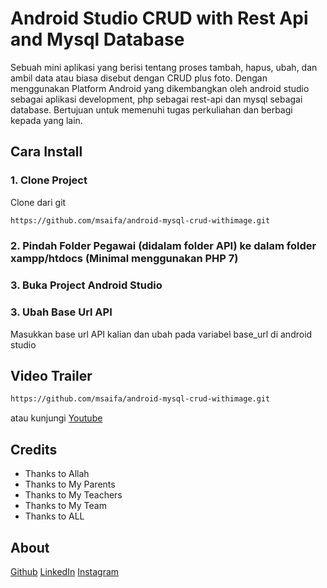 # Android Studio CRUD with Rest Api and Mysql Database
Sebuah mini aplikasi yang berisi tentang proses tambah, hapus, ubah, dan ambil data atau biasa disebut dengan CRUD plus foto. Dengan menggunakan Platform Android yang dikembangkan oleh android studio sebagai aplikasi development, php sebagai rest-api dan mysql sebagai database. Bertujuan untuk memenuhi tugas perkuliahan dan berbagi kepada yang lain. 

## Cara Install

### 1. Clone Project
Clone dari git
```bash
https://github.com/msaifa/android-mysql-crud-withimage.git
```

### 2. Pindah Folder Pegawai (didalam folder API) ke dalam folder xampp/htdocs (Minimal menggunakan PHP 7)

### 3. Buka Project Android Studio

### 3. Ubah Base Url API
Masukkan base url API kalian dan ubah pada variabel base_url di android studio

## Video Trailer
```bash
https://github.com/msaifa/android-mysql-crud-withimage.git
```
atau kunjungi [Youtube](https://www.youtube.com/watch?v=R1TTstV0DHQ)


## Credits
- Thanks to Allah
- Thanks to My Parents
- Thanks to My Teachers
- Thanks to My Team
- Thanks to ALL

## About
[Github](https://github.com/msaifa/)
[LinkedIn](https://www.linkedin.com/in/msaifa/)
[Instagram](https://instagram.com/msaifa)

